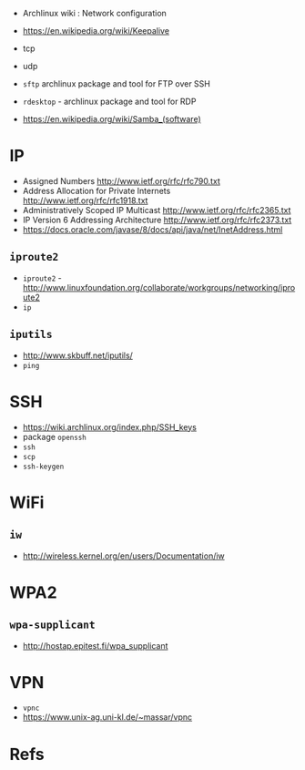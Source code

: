 - Archlinux wiki : Network configuration
- https://en.wikipedia.org/wiki/Keepalive
- tcp
- udp

- `sftp` archlinux package and tool for FTP over SSH
- `rdesktop` - archlinux package and tool for RDP

- https://en.wikipedia.org/wiki/Samba_(software)

# IP
- Assigned Numbers http://www.ietf.org/rfc/rfc790.txt
- Address Allocation for Private Internets http://www.ietf.org/rfc/rfc1918.txt
- Administratively Scoped IP Multicast http://www.ietf.org/rfc/rfc2365.txt
- IP Version 6 Addressing Architecture http://www.ietf.org/rfc/rfc2373.txt
- https://docs.oracle.com/javase/8/docs/api/java/net/InetAddress.html

## `iproute2`
- `iproute2` - http://www.linuxfoundation.org/collaborate/workgroups/networking/iproute2
- `ip`

## `iputils`
- http://www.skbuff.net/iputils/
- `ping`

# SSH
- https://wiki.archlinux.org/index.php/SSH_keys
- package `openssh`
- `ssh`
- `scp`
- `ssh-keygen`

# WiFi
## `iw`
- http://wireless.kernel.org/en/users/Documentation/iw

# WPA2
## `wpa-supplicant`
- http://hostap.epitest.fi/wpa_supplicant

# VPN
- `vpnc`
- https://www.unix-ag.uni-kl.de/~massar/vpnc

# Refs


